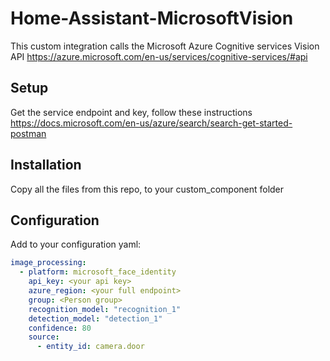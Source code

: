 # Home-Assistant-MicrosoftVision
This custom integration calls the Microsoft Azure Cognitive services Vision API https://azure.microsoft.com/en-us/services/cognitive-services/#api

## Setup
Get the service endpoint and key, follow these instructions https://docs.microsoft.com/en-us/azure/search/search-get-started-postman

## Installation
Copy all the files from this repo, to your custom_component folder

## Configuration
Add to your configuration yaml:

```yaml
image_processing:
  - platform: microsoft_face_identity
    api_key: <your api key>
    azure_region: <your full endpoint>
    group: <Person group>
    recognition_model: "recognition_1"
    detection_model: "detection_1"
    confidence: 80
    source:
      - entity_id: camera.door
```
